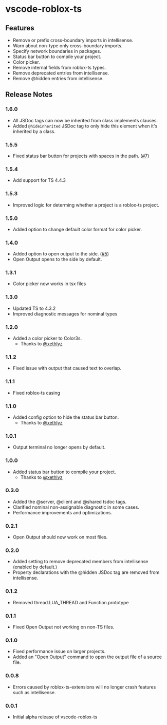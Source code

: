 # vscode-roblox-ts

## Features

- Remove or prefix cross-boundary imports in intellisense.
- Warn about non-type only cross-boundary imports.
- Specify network boundaries in packages.
- Status bar button to compile your project.
- Color picker.
- Remove internal fields from roblox-ts types.
- Remove deprecated entries from intellisense.
- Remove @hidden entries from intellisense.

## Release Notes

### 1.6.0
- All JSDoc tags can now be inherited from class implements clauses.
- Added `@hideinherited` JSDoc tag to only hide this element when it's inherited by a class.

### 1.5.5
- Fixed status bar button for projects with spaces in the path. ([#7](https://github.com/roblox-ts/vscode-roblox-ts/pull/7))

### 1.5.4
- Add support for TS 4.4.3

### 1.5.3
- Improved logic for determing whether a project is a roblox-ts project.

### 1.5.0
- Added option to change default color format for color picker.

### 1.4.0
- Added option to open output to the side. ([#5](https://github.com/roblox-ts/vscode-roblox-ts/pull/5))
- Open Output opens to the side by default.

### 1.3.1
- Color picker now works in tsx files

### 1.3.0
- Updated TS to 4.3.2
- Improved diagnostic messages for nominal types

### 1.2.0
- Added a color picker to Color3s.
	- Thanks to [@xethlyz](https://github.com/xethlyx)

### 1.1.2
- Fixed issue with output that caused text to overlap.

### 1.1.1
- Fixed roblox-ts casing

### 1.1.0
- Added config option to hide the status bar button.
	- Thanks to [@xethlyz](https://github.com/xethlyx)

### 1.0.1
- Output terminal no longer opens by default.

### 1.0.0
- Added status bar button to compile your project.
	- Thanks to [@xethlyz](https://github.com/xethlyx)

### 0.3.0
- Added the @server, @client and @shared tsdoc tags.
- Clarified nominal non-assignable diagnostic in some cases.
- Performance improvements and optimizations.

### 0.2.1
- Open Output should now work on most files.

### 0.2.0
- Added setting to remove deprecated members from intellisense (enabled by default.)
- Property declarations with the @hidden JSDoc tag are removed from intellisense.

### 0.1.2
- Removed thread.LUA_THREAD and Function.prototype

### 0.1.1
- Fixed Open Output not working on non-TS files.

### 0.1.0
- Fixed performance issue on larger projects.
- Added an "Open Output" command to open the output file of a source file.

### 0.0.8

- Errors caused by roblox-ts-extensions will no longer crash features such as intellisense.

### 0.0.1

- Initial alpha release of vscode-roblox-ts

